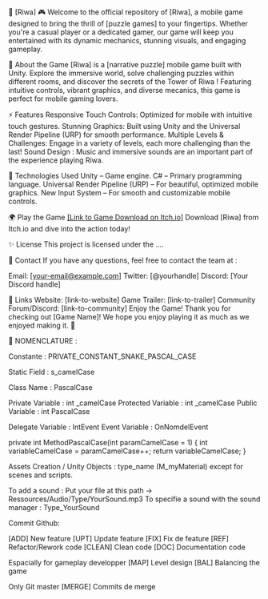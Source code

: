 🚀 [Riwa] 🎮
Welcome to the official repository of [Riwa], a mobile game designed to bring the thrill of [puzzle games] to your fingertips. Whether you're a casual player or a dedicated gamer, our game will keep you entertained with its dynamic mechanics, stunning visuals, and engaging gameplay.

📱 About the Game
[Riwa] is a [narrative puzzle] mobile game built with Unity. Explore the immersive world, solve challenging puzzles within different rooms, and discover the secrets of the Tower of Riwa ! Featuring intuitive controls, vibrant graphics, and diverse mecanics, this game is perfect for mobile gaming lovers.

⚡ Features
Responsive Touch Controls: Optimized for mobile with intuitive touch gestures.
Stunning Graphics: Built using Unity and the Universal Render Pipeline (URP) for smooth performance.
Multiple Levels & Challenges: Engage in a variety of levels, each more challenging than the last!
Sound Design : Music and immersive sounds are an important part of the experience playing Riwa.

🔧 Technologies Used
Unity – Game engine.
C# – Primary programming language.
Universal Render Pipeline (URP) – For beautiful, optimized mobile graphics.
New Input System – For smooth and customizable mobile controls.

🌍 Play the Game
[[Link to Game Download on Itch.io]](https://jfabregoule.itch.io/riwa)
Download [Riwa] from Itch.io and dive into the action today!

✨ License
This project is licensed under the ....

👥 Contact
If you have any questions, feel free to contact the team at :

Email: [your-email@example.com]
Twitter: [@yourhandle]
Discord: [Your Discord handle]

🔗 Links
Website: [link-to-website]
Game Trailer: [link-to-trailer]
Community Forum/Discord: [link-to-community]
Enjoy the Game!
Thank you for checking out [Game Name]! We hope you enjoy playing it as much as we enjoyed making it. 🚀

🔗 NOMENCLATURE :

Constante : PRIVATE_CONSTANT_SNAKE_PASCAL_CASE

Static Field : s_camelCase

Class Name : PascalCase

Private Variable : int _camelCase
Protected Variable : int _camelCase
Public Variable : int PascalCase

Delegate Variable : IntEvent
Event Variable : OnNomdelEvent

private int MethodPascalCase(int paramCamelCase = 1)
    {
        int variableCamelCase = paramCamelCase++;
        return variableCamelCase;
    }

Assets Creation / Unity Objects : type_name (M_myMaterial) except for scenes and scripts.

To add a sound :
Put your file at this path -> Ressources/Audio/Type/YourSound.mp3
To specifie a sound with the sound manager : Type_YourSound

Commit Github:

[ADD] New feature
[UPT] Update feature
[FIX] Fix de feature
[REF] Refactor/Rework code
[CLEAN] Clean code
[DOC] Documentation code

Espacially for gameplay developper
[MAP] Level design
[BAL] Balancing the game

Only Git master
[MERGE] Commits de merge
